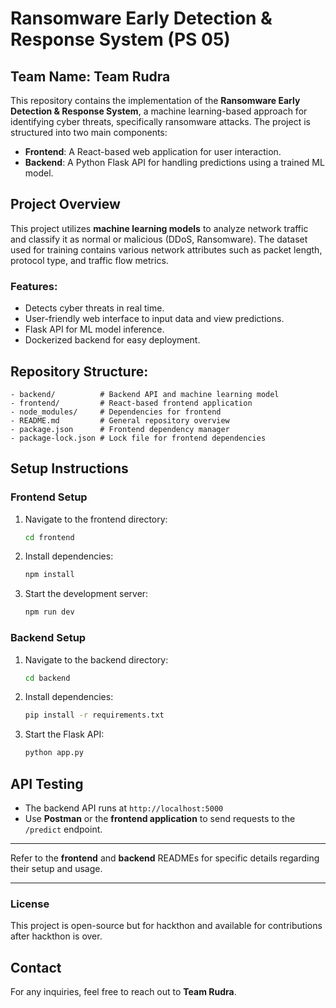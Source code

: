# Ransomware Early Detection & Response System (PS 05)

## Team Name: Team Rudra

This repository contains the implementation of the **Ransomware Early Detection & Response System**, a machine learning-based approach for identifying cyber threats, specifically ransomware attacks. The project is structured into two main components:

- **Frontend**: A React-based web application for user interaction.
- **Backend**: A Python Flask API for handling predictions using a trained ML model.

## Project Overview

This project utilizes **machine learning models** to analyze network traffic and classify it as normal or malicious (DDoS, Ransomware). The dataset used for training contains various network attributes such as packet length, protocol type, and traffic flow metrics.

### Features:
- Detects cyber threats in real time.
- User-friendly web interface to input data and view predictions.
- Flask API for ML model inference.
- Dockerized backend for easy deployment.

## Repository Structure:
```
- backend/          # Backend API and machine learning model
- frontend/         # React-based frontend application
- node_modules/     # Dependencies for frontend
- README.md         # General repository overview
- package.json      # Frontend dependency manager
- package-lock.json # Lock file for frontend dependencies
```

## Setup Instructions

### Frontend Setup
1. Navigate to the frontend directory:
   ```sh
   cd frontend
   ```
2. Install dependencies:
   ```sh
   npm install
   ```
3. Start the development server:
   ```sh
   npm run dev
   ```

### Backend Setup
1. Navigate to the backend directory:
   ```sh
   cd backend
   ```
2. Install dependencies:
   ```sh
   pip install -r requirements.txt
   ```
3. Start the Flask API:
   ```sh
   python app.py
   ```

## API Testing
- The backend API runs at `http://localhost:5000`
- Use **Postman** or the **frontend application** to send requests to the `/predict` endpoint.

---

Refer to the **frontend** and **backend** READMEs for specific details regarding their setup and usage.

---

### License
This project is open-source but for hackthon and available for contributions after hackthon is over.

## Contact
For any inquiries, feel free to reach out to **Team Rudra**.
